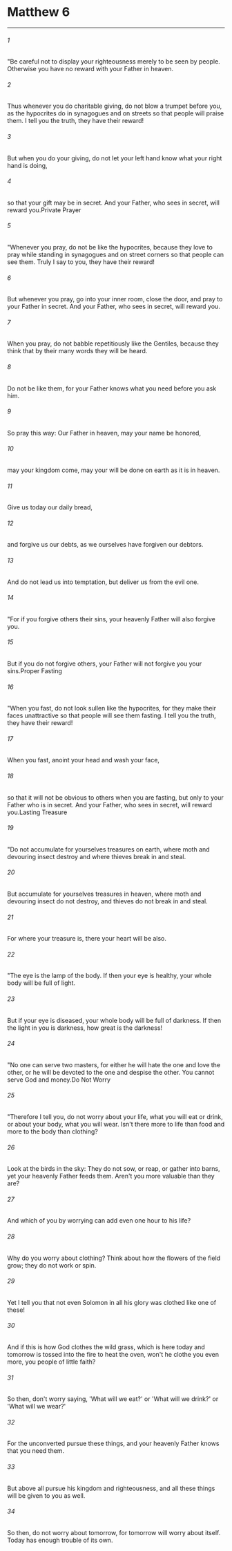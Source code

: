 # Matthew 6
***



###### 1 
"Be careful not to display your righteousness merely to be seen by people. Otherwise you have no reward with your Father in heaven. 

###### 2 
Thus whenever you do charitable giving, do not blow a trumpet before you, as the hypocrites do in synagogues and on streets so that people will praise them. I tell you the truth, they have their reward! 

###### 3 
But when you do your giving, do not let your left hand know what your right hand is doing, 

###### 4 
so that your gift may be in secret. And your Father, who sees in secret, will reward you.Private Prayer 

###### 5 
"Whenever you pray, do not be like the hypocrites, because they love to pray while standing in synagogues and on street corners so that people can see them. Truly I say to you, they have their reward! 

###### 6 
But whenever you pray, go into your inner room, close the door, and pray to your Father in secret. And your Father, who sees in secret, will reward you. 

###### 7 
When you pray, do not babble repetitiously like the Gentiles, because they think that by their many words they will be heard. 

###### 8 
Do not be like them, for your Father knows what you need before you ask him. 

###### 9 
So pray this way: Our Father in heaven, may your name be honored, 

###### 10 
may your kingdom come, may your will be done on earth as it is in heaven. 

###### 11 
Give us today our daily bread, 

###### 12 
and forgive us our debts, as we ourselves have forgiven our debtors. 

###### 13 
And do not lead us into temptation, but deliver us from the evil one. 

###### 14 
"For if you forgive others their sins, your heavenly Father will also forgive you. 

###### 15 
But if you do not forgive others, your Father will not forgive you your sins.Proper Fasting 

###### 16 
"When you fast, do not look sullen like the hypocrites, for they make their faces unattractive so that people will see them fasting. I tell you the truth, they have their reward! 

###### 17 
When you fast, anoint your head and wash your face, 

###### 18 
so that it will not be obvious to others when you are fasting, but only to your Father who is in secret. And your Father, who sees in secret, will reward you.Lasting Treasure 

###### 19 
"Do not accumulate for yourselves treasures on earth, where moth and devouring insect destroy and where thieves break in and steal. 

###### 20 
But accumulate for yourselves treasures in heaven, where moth and devouring insect do not destroy, and thieves do not break in and steal. 

###### 21 
For where your treasure is, there your heart will be also. 

###### 22 
"The eye is the lamp of the body. If then your eye is healthy, your whole body will be full of light. 

###### 23 
But if your eye is diseased, your whole body will be full of darkness. If then the light in you is darkness, how great is the darkness! 

###### 24 
"No one can serve two masters, for either he will hate the one and love the other, or he will be devoted to the one and despise the other. You cannot serve God and money.Do Not Worry 

###### 25 
"Therefore I tell you, do not worry about your life, what you will eat or drink, or about your body, what you will wear. Isn't there more to life than food and more to the body than clothing? 

###### 26 
Look at the birds in the sky: They do not sow, or reap, or gather into barns, yet your heavenly Father feeds them. Aren't you more valuable than they are? 

###### 27 
And which of you by worrying can add even one hour to his life? 

###### 28 
Why do you worry about clothing? Think about how the flowers of the field grow; they do not work or spin. 

###### 29 
Yet I tell you that not even Solomon in all his glory was clothed like one of these! 

###### 30 
And if this is how God clothes the wild grass, which is here today and tomorrow is tossed into the fire to heat the oven, won't he clothe you even more, you people of little faith? 

###### 31 
So then, don't worry saying, 'What will we eat?' or 'What will we drink?' or 'What will we wear?' 

###### 32 
For the unconverted pursue these things, and your heavenly Father knows that you need them. 

###### 33 
But above all pursue his kingdom and righteousness, and all these things will be given to you as well. 

###### 34 
So then, do not worry about tomorrow, for tomorrow will worry about itself. Today has enough trouble of its own.
